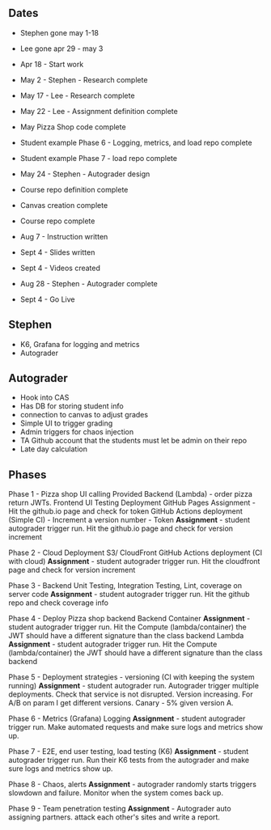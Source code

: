## Dates

- Stephen gone may 1-18
- Lee gone apr 29 - may 3

- Apr 18 - Start work
- May 2 - Stephen - Research complete
- May 17 - Lee - Research complete
- May 22 - Lee - Assignment definition complete
- May Pizza Shop code complete
- Student example Phase 6 - Logging, metrics, and load repo complete
- Student example Phase 7 - load repo complete
- May 24 - Stephen - Autograder design
- Course repo definition complete
- Canvas creation complete
- Course repo complete
- Aug 7 - Instruction written
- Sept 4 - Slides written
- Sept 4 - Videos created
- Aug 28 - Stephen - Autograder complete
- Sept 4 - Go Live

## Stephen

- K6, Grafana for logging and metrics
- Autograder

## Autograder

- Hook into CAS
- Has DB for storing student info
- connection to canvas to adjust grades
- Simple UI to trigger grading
- Admin triggers for chaos injection
- TA Github account that the students must let be admin on their repo
- Late day calculation

## Phases

Phase 1 - Pizza shop UI calling Provided Backend (Lambda) - order pizza return JWTs.
Frontend UI Testing
Deployment GitHub Pages
Assignment - Hit the github.io page and check for token
GitHub Actions deployment (Simple CI) - Increment a version number - Token
**Assignment** - student autograder trigger run. Hit the github.io page and check for version increment

Phase 2 - Cloud Deployment
S3/ CloudFront
GitHub Actions deployment (CI with cloud)
**Assignment** - student autograder trigger run. Hit the cloudfront page and check for version increment

Phase 3 - Backend Unit Testing, Integration Testing, Lint, coverage on server code
**Assignment** - student autograder trigger run. Hit the github repo and check coverage info

Phase 4 - Deploy Pizza shop backend
Backend
Container
**Assignment** - student autograder trigger run. Hit the Compute (lambda/container) the JWT should have a different signature than the class backend
Lambda
**Assignment** - student autograder trigger run. Hit the Compute (lambda/container) the JWT should have a different signature than the class backend

Phase 5 - Deployment strategies - versioning (CI with keeping the system running)
**Assignment** - student autograder run. Autograder trigger multiple deployments. Check that service is not disrupted. Version increasing. For A/B on param I get different versions. Canary - 5% given version A.

Phase 6 - Metrics (Grafana)
Logging
**Assignment** - student autograder trigger run. Make automated requests and make sure logs and metrics show up.

Phase 7 - E2E, end user testing, load testing (K6)
**Assignment** - student autograder trigger run. Run their K6 tests from the autograder and make sure logs and metrics show up.

Phase 8 - Chaos, alerts
**Assignment** - autograder randomly starts triggers slowdown and failure. Monitor when the system comes back up.

Phase 9 - Team penetration testing
**Assignment** - Autograder auto assigning partners. attack each other's sites and write a report.
